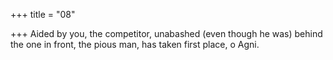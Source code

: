 +++
title = "08"

+++
Aided by you, the competitor, unabashed (even though he was) behind  the one in front,
the pious man, has taken first place, o Agni.